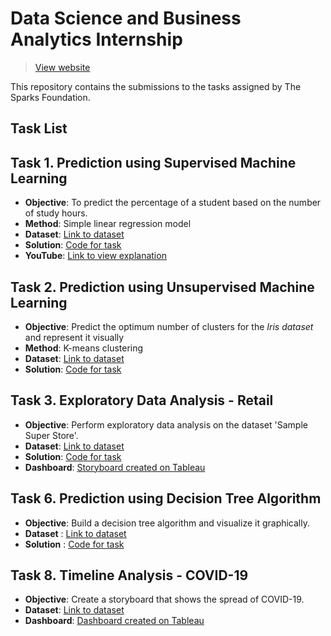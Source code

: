 # Data Science and Business Analytics Internship 
> [View website](https://internship.thesparksfoundation.info/index.html)

<p> This repository contains the submissions to the tasks assigned by The Sparks Foundation.</p> 

## Task List

## Task 1. Prediction using Supervised Machine Learning
  * **Objective**: To predict the percentage of a student based on the number of study hours. 
  * **Method**: Simple linear regression model
  * **Dataset**: [Link to dataset](http://bit.ly/w-data)
  * **Solution**: [Code for task](https://github.com/evil-in/The-Sparks-Foundation/blob/main/Task-1/Task1-Prediction%2Busing%2Bsupervised%2BML.ipynb)
  * **YouTube**: [Link to view explanation](https://www.youtube.com/watch?v=Bi7-m2wt_aM)
  
## Task 2. Prediction using Unsupervised Machine Learning
* **Objective**: Predict the optimum number of clusters for the *Iris dataset* and represent it visually
* **Method**: K-means clustering
* **Dataset**: [Link to dataset](https://bit.ly/3kXTdox)
* **Solution**: [Code for task](https://github.com/evil-in/The-Sparks-Foundation/blob/main/Task-2/Task2-Prediction%2Busing%2BUnsupervised%2Blearning.ipynb)

## Task 3. Exploratory Data Analysis - Retail
* **Objective**: Perform exploratory data analysis on the dataset 'Sample Super Store'.
* **Dataset**: [Link to dataset](https://bit.ly/3kXTdox)
* **Solution**: [Code for task](https://github.com/evil-in/The-Sparks-Foundation/blob/main/Task-3/Task3-EDA%2Bon%2BRetail%2Bdataset.ipynb)
* **Dashboard**: [Storyboard created on Tableau](https://public.tableau.com/app/profile/preethi.evelyn.sadananadan/viz/RetailStoreExploratoryDataAnalysis/RetailStoryline)

## Task 6. Prediction using Decision Tree Algorithm
* **Objective**: Build a decision tree algorithm and visualize it graphically.
* **Dataset** : [Link to dataset](https://bit.ly/3kXTdox)
* **Solution** : [Code for task](https://github.com/evil-in/The-Sparks-Foundation/blob/main/Task-6/Task6-Decision_tree_algorithm.ipynb)

## Task 8. Timeline Analysis - COVID-19
* **Objective**: Create a storyboard that shows the spread of COVID-19. 
* **Dataset**: [Link to dataset](https://bit.ly/3kXTdox)
* **Dashboard**: [Dashboard created on Tableau](https://public.tableau.com/app/profile/preethi.evelyn.sadananadan/viz/TimeserieschartoftotalnumberofCoronaviruscasespercountry/Timeserieschartoftotalnumberofreportedcases)

